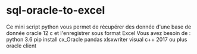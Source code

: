 # sql-oracle-to-excel
Ce mini script python vous permet de récupérer des donnée d'une base de donnée oracle 12 c et l'enregistrer sous format Excel 
Vous avez besoin de :
python 3.6 
pip install cx_Oracle pandas xlsxwriter 
visual c++ 2017 ou plus 
oracle client 



